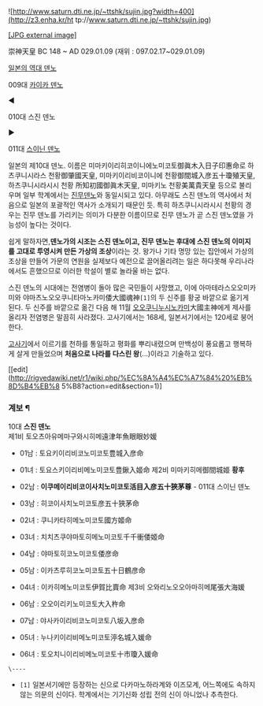 ![http://www.saturn.dti.ne.jp/~ttshk/sujin.jpg?width=400](http://z3.enha.kr/ht
tp://www.saturn.dti.ne.jp/~ttshk/sujin.jpg)

[[JPG external image]](http://www.saturn.dti.ne.jp/~ttshk/sujin.jpg)

崇神天皇 BC 148 ~ AD 029.01.09 (재위 : 097.02.17~029.01.09)

[일본의 역대 덴노](%EC%9D%BC%EB%B3%B8/%EC%99%95%EC%82%AC.md)

009대 [카이카 덴노](%EC%B9%B4%EC%9D%B4%EC%B9%B4%20%EB%8D%B4%EB%85%B8.md)

◀

010대 스진 덴노

▶

011대 [스이닌 덴노](%EC%8A%A4%EC%9D%B4%EB%8B%8C%20%EB%8D%B4%EB%85%B8.md)

  
일본의 제10대 덴노. 이름은 미마키이리히코이니에노미코토御眞木入日子印惠命로 하츠쿠니시라스 천황御肇國天皇, 미마키이리비코이니에
천황御間城入彦五十瓊殖天皇, 하츠쿠니시라시시 천황 所知初國御眞木天皇, 미마키노 천황美萬貴天皇 등으로 불리우며 일부 학계에서는 [진무덴노](%EC%A7%84%EB%AC%B4%20%EB%8D%B4%EB%85%B8.md)와 동일시되고 있다. 아무래도 스진 덴노의 역사에서
처음으로 일본의 포괄적인 역사가 소개되기 때문인 듯. 특히 하츠쿠니시라시시 천황의 경우는 진무 덴노를 가리키는 의미가 다분한 이름이므로 진무
덴노가 곧 스진 덴노였을 가능성이 높다는 것이다.

쉽게 말하자면,**덴노가의 시조는 스진 덴노이고, 진무 덴노는 후대에 스진 덴노의 이미지를 고대로 투영시켜 만든 가상의 조상**이라는 것.
왕가나 기타 명망 있는 집안에서 가상의 조상을 만들어 가문의 연원을 실제보다 예전으로 끌어올리려는 일은 하다못해 우리나라에서도 흔했으므로
이러한 학설이 별로 놀라울 바는 없다.

스진 덴노의 시대에는 전염병이 돌아 많은 국민들이 사망했고, 이에 아마테라스오오미카미와 야마츠노오오쿠니타마노카미倭大國魂神`[1]`의 두
신주를 황궁 바깥으로 옮기게 된다. 두 신주를 바깥으로 옮긴 다음 해 11월 [오오쿠니누시노카미](%EC%98%A4%EC%98%A4%EC%BF%A0%EB%8B%88%EB%88%84%EC%8B%9C%EB%85%B8%EC%B9%B4%EB%AF%B8.md)大國主神에게 제사를
올리자 전염병은 말끔히 사라졌다. 고사기에서는 168세, 일본서기에서는 120세로 붕어한다.

[고사기](%EA%B3%A0%EC%82%AC%EA%B8%B0.md)에서 이르기를 천하를 통일하고 평화를 뿌리내렸으며 만백성이 풍요롭고
행복하게 살게 만들었으며 **처음으로 나라를 다스린 왕**(...)이라고 기술하고 있다.

[[edit](http://rigvedawiki.net/r1/wiki.php/%EC%8A%A4%EC%A7%84%20%EB%8D%B4%EB%8
5%B8?action=edit&section=1)]

### 계보 ¶

10대 **스진 덴노**  
제1비 토오츠아유메마구와시히메遠津年魚眼眼妙媛  

  * 01남 : 토요키이리비코노미코토豊城入彦命
  * 01녀 : 토요스키이리비메노미코토豊鍬入姬命
제2비 미마키히메御間城姬 **황후**  

  * 02남 : **이쿠메이리비코이사치노미코토活目入彦五十狹茅尊** \- 011대 스이닌 덴노
  * 03남 : 히코이사치노미코토彦五十狹茅命
  * 02녀 : 쿠니카타히메노미코토國方姬命
  * 03녀 : 치치츠쿠야마토히메노미코토千千衝倭姬命
  * 04남 : 야마토히코노미코토倭彦命
  * 05남 : 이카츠루히코노미코토五十日鶴彦命
  * 04녀 : 이카히메노미코토伊賀比賣命
제3비 오와리노오오아마히메尾張大海媛  

  * 06남 : 오오이리키노미코토大入杵命
  * 07남 : 야사카이리비코노미코토八坂入彦命
  * 05녀 : 누나키이리비메노미코토渟名城入媛命
  * 06녀 : 토오치니이리비메노미코토十市瓊入媛命 

`\----`

  * `[1]` 일본서기에만 등장하는 신으로 다카마노하라계와 이즈모계, 어느쪽에도 속하지 않는 의문의 신이다. 학계에서는 기기신화 성립 전의 신이 아니었나 추측한다. 

